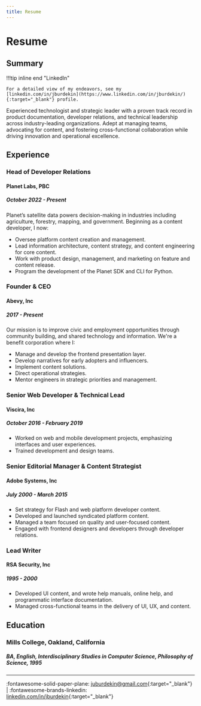 ```yaml
---
title: Resume
---
```


# Resume

## Summary

!!!tip inline end "LinkedIn"

    For a detailed view of my endeavors, see my [linkedin.com/in/jburdekin](https://www.linkedin.com/in/jburdekin/){:target="_blank"} profile.

Experienced technologist and strategic leader with a proven track record in product documentation, developer relations, and technical leadership across industry-leading organizations. Adept at managing teams, advocating for content, and fostering cross-functional collaboration while driving innovation and operational excellence.

## Experience

### Head of Developer Relations

#### Planet Labs, PBC

##### October 2022 - Present

Planet’s satellite data powers decision-making in industries including agriculture, forestry, mapping, and government. Beginning as a content developer, I now:

* Oversee platform content creation and management.
* Lead information architecture, content strategy, and content engineering for core content.
* Work with product design, management, and marketing on feature and content release.
* Program the development of the Planet SDK and CLI for Python.

### Founder & CEO

#### Abevy, Inc

##### 2017 - Present

Our mission is to improve civic and employment opportunities through community building, and shared technology and information. We're a benefit corporation where I:

* Manage and develop the frontend presentation layer.
* Develop narratives for early adopters and influencers.
* Implement content solutions.
* Direct operational strategies.
* Mentor engineers in strategic priorities and management.

### Senior Web Developer & Technical Lead

#### Viscira, Inc

##### October 2016 - February 2019

* Worked on web and mobile development projects, emphasizing interfaces and user experiences.
* Trained development and design teams.

### Senior Editorial Manager & Content Strategist

#### Adobe Systems, Inc

##### July 2000 - March 2015

* Set strategy for Flash and web platform developer content.
* Developed and launched syndicated platform content.
* Managed a team focused on quality and user-focused content.
* Engaged with frontend designers and developers through developer relations.

### Lead Writer

#### RSA Security, Inc

##### 1995 - 2000

* Developed UI content, and wrote help manuals, online help, and programmatic interface documentation.
* Managed cross-functional teams in the delivery of UI, UX, and content.

## Education

### Mills College, Oakland, California

##### BA, English, Interdisciplinary Studies in Computer Science, Philosophy of Science, 1995

<hr>

:fontawesome-solid-paper-plane: <juburdekin@gmail.com>{:target="_blank"} | :fontawesome-brands-linkedin: [linkedin.com/in/jburdekin](https://www.linkedin.com/in/jburdekin/){:target="_blank"}
